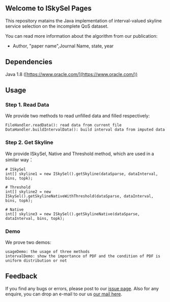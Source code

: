 ## Welcome to ISkySel Pages

This repository matains the Java implementation of interval-valued skyline service selection on the incomplete QoS dataset.

You can read more information about the algorithm from our publication:

* Author, "paper name",Journal Name, state, year

## Dependencies

Java 1.8 ([https://www.oracle.com/](https://www.oracle.com/))

## Usage

### Step 1. Read Data

We provide two methods to read unfilled data and filled respectively:

```
FileHandler.readData(): read data from current file
DataHandler.buildIntervalData(): build interval data from imputed data
```

### Step 2. Get Skyline

We provide ISkySel, Native and Threshold method, which are used in a similar way：

```
# ISkySel
int[] skyline1 = new ISkySel().getSkyline(dataSparse, dataInterval, bins, topk);

# Threshold
int[] skyline2 = new ISkySel().getSkylineNativeWithThreshold(dataSparse, dataInterval, bins, topk);

# Native
int[] skyline3 = new ISkySel().getSkylineNative(dataSparse, dataInterval, bins, topk);
```

### Demo

We prove two demos:

```
usageDemo: the usage of three methods
intervalDemo: show the importance of PDF and the condition of PDF is uniform distribution or not
```

## Feedback

If you find any bugs or errors, please post to our [issue page](https://github.com/jhzhang98/ISkySel/issues). Also for any enquire, you can drop an e-mail to our us [our mail here](mailto:1910644713@qq.com).
